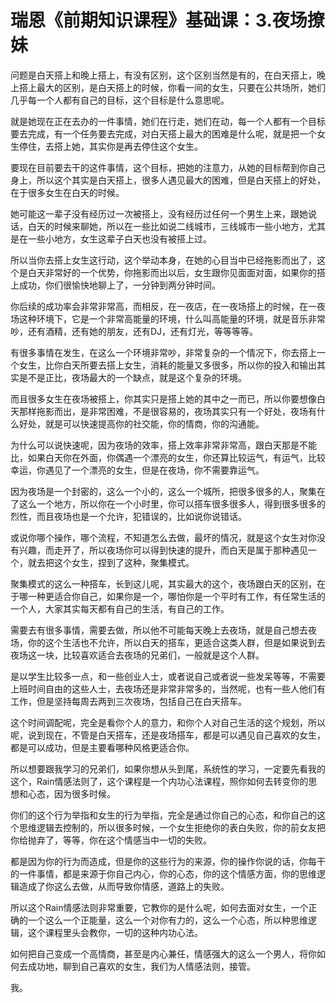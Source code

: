 # 瑞恩《前期知识课程》基础课：3.夜场撩妹

问题是白天搭上和晚上搭上，有没有区别，这个区别当然是有的，在白天搭上，晚上搭上最大的区别，是白天搭上的时候，你看一间的女生，只要在公共场所，她们几乎每一个人都有自己的目标，这个目标是什么意思呢。

就是她现在正在去办的一件事情，她们在行走，她们在动，每一个人都有一个目标要去完成，有一个任务要去完成，对白天搭上最大的困难是什么呢，就是把一个女生停住，去搭上她，其实你是再去停住这个女生。

要现在目前要去干的这件事情，这个目标，把她的注意力，从她的目标帮到你自己身上，所以这个其实是白天搭上，很多人遇见最大的困难，但是白天搭上的好处，在于很多女生在白天的时候。

她可能这一辈子没有经历过一次被搭上，没有经历过任何一个男生上来，跟她说话，白天的时候来聊她，所以在一些比如说二线城市，三线城市一些小地方，尤其是在一些小地方，女生这辈子白天也没有被搭上过。

所以当你去搭上女生这行动，这个举动本身，在她的心目当中已经拖影而出了，这个是白天非常好的一个优势，你拖影而出以后，女生跟你见面面对面，如果你的搭上成功，你们很愉快地聊上了，一分钟到两分钟时间。

你后续的成功率会非常非常高，而相反，在一夜店，在一夜场搭上的时候，在一夜场这种环境下，它是一个非常高能量的环境，什么叫高能量的环境，就是音乐非常吵，还有酒精，还有她的朋友，还有DJ，还有灯光，等等等等。

有很多事情在发生，在这么一个环境非常吵，非常复杂的一个情况下，你去搭上一个女生，比你白天所要去搭上女生，消耗的能量又多很多，所以你的投入和输出其实是不是正比，夜场最大的一个缺点，就是这个复杂的环境。

而且很多女生在夜场被搭上，你其实只是搭上她的其中之一而已，所以你要想像白天那样拖影而出，是非常困难，不是很容易的，夜场其实只有一个好处，夜场有什么好处，就是可以快速提高你的社交能，你的情商，你的沟通能。

为什么可以说快速呢，因为夜场的效率，搭上效率非常非常高，跟白天那是不能比，如果白天你在外面，你偶遇一个漂亮的女生，你还算比较运气，有运气，比较幸运，你遇见了一个漂亮的女生，但是在夜场，你不需要靠运气。

因为夜场是一个封密的，这么一个小的，这么一个城所，把很多很多的人，聚集在了这么一个地方，所以你在一个小时里，你可以搭车很多很多人，得到很多很多的烈性，而且夜场也是一个允许，犯错误的，比如说你说错话。

或说你哪个操作，哪个流程，不知道怎么去做，最坏的情况，就是这个女生对你没有兴趣，而走开了，所以夜场你可以得到快速的提升，而白天是属于那种遇见一个，就去把这个女生，捏到了这种，聚集模式。

聚集模式的这么一种搭车，长到这儿呢，其实最大的这个，夜场跟白天的区别，在于哪一种更适合你自己，如果你是一个，哪怕你是一个平时有工作，有任常生活的一个人，大家其实每天都有自己的生活，有自己的工作。

需要去有很多事情，需要去做，所以他不可能每天晚上去夜场，就是自己想去夜场，你的这个生活也不允许，所以白天的搭车，更适合这类人群，但是如果说到去夜场这一块，比较喜欢适合去夜场的兄弟们，一般就是这个人群。

是以学生比较多一点，和一些创业人士，或者说自己或者说一些发呆等等，不需要上班时间自由的这些人士，去夜场还是非常非常多的，当然呢，也有一些人他们有工作，但是坚持每周去两到三次夜场，包括自己在白天搭车。

这个时间调配呢，完全是看你个人的意力，和你个人对自己生活的这个规划，所以呢，说到现在，不管是白天搭车，还是夜场搭车，都是可以遇见自己喜欢的女生，都是可以成功，但是主要看哪种风格更适合你。

所以想要跟我学习的兄弟们，如果你想从头到尾，系统性的学习，一定要先看我的这个，Rain情感法则了，这个课程是一个内功心法课程，照你如何去转变你的思想和心态，因为很多时候。

你们的这个行为举指和女生的行为举指，完全是通过你自己的心态，和你自己的这个思维逻辑去控制的，所以很多时候，一个女生拒绝你的表白失败，你的前女友把你给抛弃了，等等，你在这个情感当中一切的失败。

都是因为你的行为而造成，但是你的这些行为的来源，你的操作你说的话，你每干的一件事情，都是来源于你自己内心，你的心态，你的这个情感方面，你的思维逻辑造成了你这么去做，从而导致你情感，道路上的失败。

所以这个Rain情感法则非常重要，它教你的是什么呢，如何去面对女生，一个正确的一个这么一个正能量，这么一个对你有力的，这么一个心态，所以种思维逻辑，这个课程里头会教你，一切的这种内功心法。

如何把自己变成一个高情商，甚至是内心兼任，情感强大的这么一个男人，将你如何去成功地，聊到自己喜欢的女生，我们为人情感法则，接管。

我。
